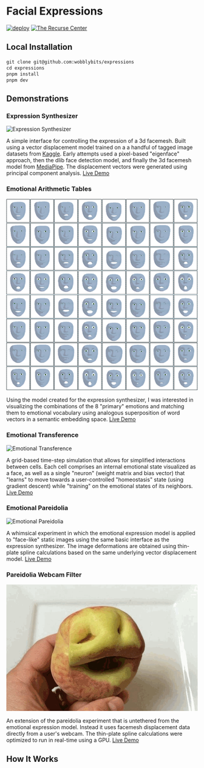 # Facial Expressions

[![deploy](https://github.com/wobblybits/pareidolia/actions/workflows/deploy.yml/badge.svg)](https://github.com/wobblybits/pareidolia/actions/workflows/deploy.yml) [![The Recurse Center](https://img.shields.io/badge/created%20at-recurse%20center-white)](https://www.recurse.com/)

## Local Installation

```
git clone git@github.com:wobblybits/expressions
cd expressions
pnpm install
pnpm dev
```

## Demonstrations

### Expression Synthesizer

![Expression Synthesizer](./preview/synth.gif)

A simple interface for controlling the expression of a 3d facemesh. Built using a vector displacement model trained on a a handful of tagged image datasets from [Kaggle](https://www.kaggle.com/). Early attempts used a pixel-based "eigenface" approach, then the dlib face detection model, and finally the 3d facemesh model from [MediaPipe](https://github.com/google/mediapipe). The displacement vectors were generated using principal component analysis. [Live Demo](https://wobblybits.github.io/expressions/synth)

### Emotional Arithmetic Tables

![Emotional Arithmetic Tables](./preview/table.png)

Using the model created for the expression synthesizer, I was interested in visualizing the combinations of the 8 "primary" emotions and matching them to emotional vocabulary using analogous superposition of word vectors in a semantic embedding space. [Live Demo](https://wobblybits.github.io/expressions/arithmetic)

### Emotional Transference

![Emotional Transference](./preview/transference.gif)

A grid-based time-step simulation that allows for simplified interactions between cells. Each cell comprises an internal emotional state visualized as a face, as well as a single "neuron" (weight matrix and bias vector) that "learns" to move towards a user-controlled "homeostasis" state (using gradient descent) while "training" on the emotional states of its neighbors. [Live Demo](https://wobblybits.github.io/expressions/transference)

### Emotional Pareidolia

![Emotional Pareidolia](./preview/tree.gif)

A whimsical experiment in which the emotional expression model is applied to "face-like" static images using the same basic interface as the expression synthesizer. The image deformations are obtained using thin-plate spline calculations based on the same underlying vector displacement model. [Live Demo](https://wobblybits.github.io/expressions/pareidolia)

### Pareidolia Webcam Filter

![Pareidolia Webcam Filter](./preview/peach.gif)

An extension of the pareidolia experiment that is untethered from the emotional expression model. Instead it uses facemesh displacement data directly from a user's webcam. The thin-plate spline calculations were optimized to run in real-time using a GPU. [Live Demo](https://wobblybits.github.io/expressions/camera)

## How It Works